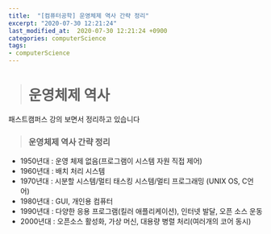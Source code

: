 ```yaml
---
title:  "[컴퓨터공학] 운영체제 역사 간략 정리"
excerpt: "2020-07-30 12:21:24"
last_modified_at:  2020-07-30 12:21:24 +0900
categories: computerScience
tags:
- computerScience
---
```


># 운영체제 역사  

패스트캠퍼스 강의 보면서 정리하고 있습니다  

>### 운영체제 역사 간략 정리  

- 1950년대 : 운영 체제 없음(프로그램이 시스템 자원 직접 제어)  
- 1960년대 : 배치 처리 시스템  
- 1970년대 : 시분할 시스템/멀티 태스킹 시스템/멀티 프로그래밍 (UNIX OS, C언어)  
- 1980년대 : GUI, 개인용 컴퓨터  
- 1990년대 : 다양한 응용 프로그램(킬러 애플리케이션), 인터넷 발달, 오픈 소스 운동  
- 2000년대 : 오픈소스 활성화, 가상 머신, 대용량 병렬 처리(여러개의 코어 동시)  
